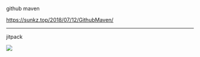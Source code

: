 github maven

https://sunkz.top/2018/07/12/GithubMaven/

---
jitpack

[![](https://jitpack.io/v/sunkz/common.svg)](https://jitpack.io/#sunkz/common)
